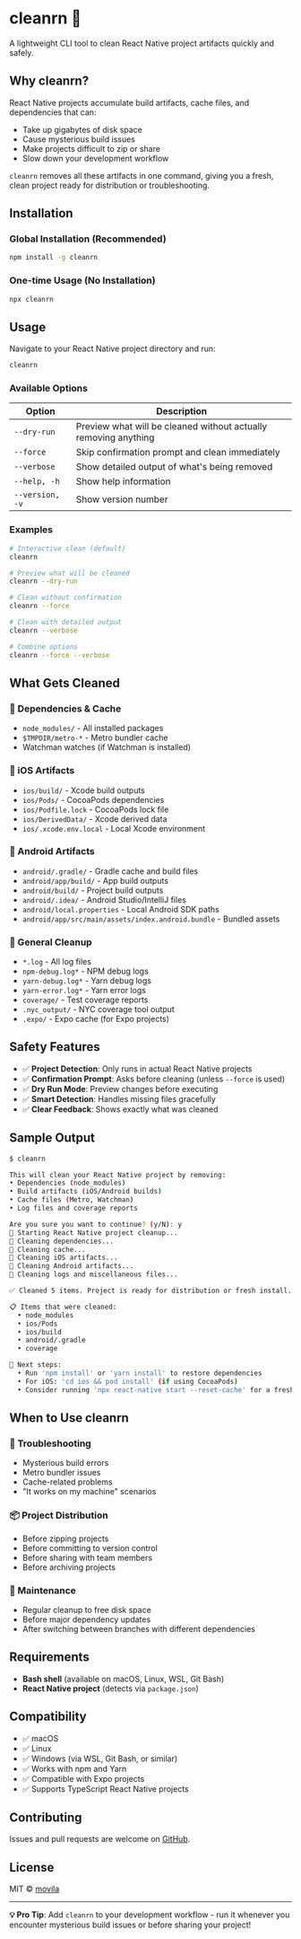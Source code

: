 # cleanrn 🧹

A lightweight CLI tool to clean React Native project artifacts quickly and safely.

## Why cleanrn?

React Native projects accumulate build artifacts, cache files, and dependencies that can:
- Take up gigabytes of disk space
- Cause mysterious build issues
- Make projects difficult to zip or share
- Slow down your development workflow

`cleanrn` removes all these artifacts in one command, giving you a fresh, clean project ready for distribution or troubleshooting.

## Installation

### Global Installation (Recommended)
```bash
npm install -g cleanrn
```

### One-time Usage (No Installation)
```bash
npx cleanrn
```

## Usage

Navigate to your React Native project directory and run:

```bash
cleanrn
```

### Available Options

| Option | Description |
|--------|-------------|
| `--dry-run` | Preview what will be cleaned without actually removing anything |
| `--force` | Skip confirmation prompt and clean immediately |
| `--verbose` | Show detailed output of what's being removed |
| `--help, -h` | Show help information |
| `--version, -v` | Show version number |

### Examples

```bash
# Interactive clean (default)
cleanrn

# Preview what will be cleaned
cleanrn --dry-run

# Clean without confirmation
cleanrn --force

# Clean with detailed output
cleanrn --verbose

# Combine options
cleanrn --force --verbose
```

## What Gets Cleaned

### 📁 Dependencies & Cache
- `node_modules/` - All installed packages
- `$TMPDIR/metro-*` - Metro bundler cache
- Watchman watches (if Watchman is installed)

### 📱 iOS Artifacts
- `ios/build/` - Xcode build outputs
- `ios/Pods/` - CocoaPods dependencies
- `ios/Podfile.lock` - CocoaPods lock file
- `ios/DerivedData/` - Xcode derived data
- `ios/.xcode.env.local` - Local Xcode environment

### 🤖 Android Artifacts
- `android/.gradle/` - Gradle cache and build files
- `android/app/build/` - App build outputs
- `android/build/` - Project build outputs
- `android/.idea/` - Android Studio/IntelliJ files
- `android/local.properties` - Local Android SDK paths
- `android/app/src/main/assets/index.android.bundle` - Bundled assets

### 🧹 General Cleanup
- `*.log` - All log files
- `npm-debug.log*` - NPM debug logs
- `yarn-debug.log*` - Yarn debug logs
- `yarn-error.log*` - Yarn error logs
- `coverage/` - Test coverage reports
- `.nyc_output/` - NYC coverage tool output
- `.expo/` - Expo cache (for Expo projects)

## Safety Features

- ✅ **Project Detection**: Only runs in actual React Native projects
- ✅ **Confirmation Prompt**: Asks before cleaning (unless `--force` is used)
- ✅ **Dry Run Mode**: Preview changes before executing
- ✅ **Smart Detection**: Handles missing files gracefully
- ✅ **Clear Feedback**: Shows exactly what was cleaned

## Sample Output

```bash
$ cleanrn

This will clean your React Native project by removing:
• Dependencies (node_modules)
• Build artifacts (iOS/Android builds)
• Cache files (Metro, Watchman)
• Log files and coverage reports

Are you sure you want to continue? (y/N): y
🔧 Starting React Native project cleanup...
🧹 Cleaning dependencies...
🧹 Cleaning cache...
🧹 Cleaning iOS artifacts...
🧹 Cleaning Android artifacts...
🧹 Cleaning logs and miscellaneous files...

✅ Cleaned 5 items. Project is ready for distribution or fresh install.

📋 Items that were cleaned:
  • node_modules
  • ios/Pods
  • ios/build
  • android/.gradle
  • coverage

🔧 Next steps:
  • Run 'npm install' or 'yarn install' to restore dependencies
  • For iOS: 'cd ios && pod install' (if using CocoaPods)
  • Consider running 'npx react-native start --reset-cache' for a fresh start
```

## When to Use cleanrn

### 🐛 Troubleshooting
- Mysterious build errors
- Metro bundler issues
- Cache-related problems
- "It works on my machine" scenarios

### 📦 Project Distribution
- Before zipping projects
- Before committing to version control
- Before sharing with team members
- Before archiving projects

### 🧹 Maintenance
- Regular cleanup to free disk space
- Before major dependency updates
- After switching between branches with different dependencies

## Requirements

- **Bash shell** (available on macOS, Linux, WSL, Git Bash)
- **React Native project** (detects via `package.json`)

## Compatibility

- ✅ macOS
- ✅ Linux
- ✅ Windows (via WSL, Git Bash, or similar)
- ✅ Works with npm and Yarn
- ✅ Compatible with Expo projects
- ✅ Supports TypeScript React Native projects

## Contributing

Issues and pull requests are welcome on [GitHub](https://github.com/movila/cleanrn).

## License

MIT © [movila](https://github.com/movila)

---

**💡 Pro Tip**: Add `cleanrn` to your development workflow - run it whenever you encounter mysterious build issues or before sharing your project!